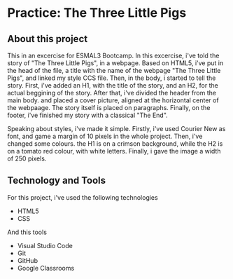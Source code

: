 # Practice: The Three Little Pigs
## About this project

This in an excercise for ESMAL3 Bootcamp. In this excercise, i've told the story of "The Three Little Pigs", in a webpage. Based on HTML5, i've put in the head of the file, a title with the name of the webpage "The Three Little Pigs", and linked my style CCS file.
Then, in the body, i started to tell the story. First, i've added an H1, with the title of the story, and an H2, for the actual beggining of the story. After that, i've divided the header from the main body. and placed a cover picture, aligned at the horizontal center of the webpaage. The story itself is placed on paragraphs.
Finally, on the footer, i've finished my story with a classical "The End".

Speaking about styles, i've made it simple. Firstly, i've used Courier New as font, and game a margin of 10 pixels in the whole project. Then, i've changed some colours. the H1 is on a crimson background, while the H2 is on a tomato red colour, with white letters. Finally, i gave the image a width of 250 pixels.



## Technology and Tools

For this project, i've used the following technologies

- HTML5
- CSS

And this tools

- Visual Studio Code
- Git
- GitHub
- Google Classrooms

